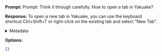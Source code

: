 **Prompt:**
Prompt: Think it through carefully. How to open a tab in Yakuake?

**Response:**
To open a new tab in Yakuake, you can use the keyboard shortcut Ctrl+Shift+T or right-click on the existing tab and select "New Tab".

<details><summary>Metadata</summary>

- Duration: 1415 ms
- Datetime: 2023-07-19T21:54:46.911794
- Model: gpt-3.5-turbo-0613

</details>

**Options:**
```json
{}
```

